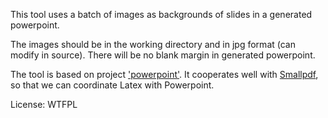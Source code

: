 This tool uses a batch of images as backgrounds of slides in a generated powerpoint.

The images should be in the working directory and in jpg format (can modify in source). There will be no blank margin in generated powerpoint.

The tool is based on project ['powerpoint'](https://github.com/pythonicrubyist/powerpoint). It cooperates well with [Smallpdf](https://smallpdf.com/cn/pdf-to-jpg), so that we can coordinate Latex with Powerpoint.

License: WTFPL

